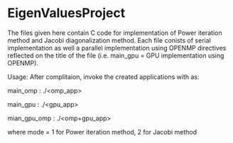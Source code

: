 # EigenValuesProject
The files given here contain C code for implementation of Power iteration method and Jacobi diagonalization method. 
Each file conists of serial implementation as well a parallel implementation using OPENMP directives reflected on the title of the file (i.e. main_gpu = GPU implementation using OPENMP).

Usage:
After complitaion, invoke the created applications with as:

main_omp : ./<omp_app> <size of matrix> <mode> <number of threads>

main_gpu : ./<gpu_app> <mode> <size of matrix> <mode>

mian_gpu_omp : ./<omp+gpu_app> <mode> <size of matrix>

where mode = 1 for Power iteration method, 
             2 for Jacobi method